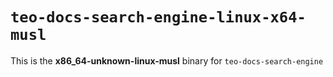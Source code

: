# `teo-docs-search-engine-linux-x64-musl`

This is the **x86_64-unknown-linux-musl** binary for `teo-docs-search-engine`
